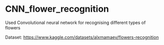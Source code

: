 # CNN_flower_recognition
Used Convolutional neural network for recognising different types of flowers

Dataset: https://www.kaggle.com/datasets/alxmamaev/flowers-recognition

